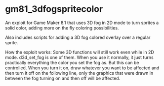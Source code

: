 # gm81_3dfogspritecolor
An exploit for Game Maker 8.1 that uses 3D fog in 2D mode to turn sprites a solid color, adding more on the fly coloring possibilities.

Also includes scripts for adding a 3D fog colored overlay over a regular sprite.

How the exploit works:
Some 3D functions will still work even while in 2D mode. d3d_set_fog is one of them. When you use it normally, it just turns practically everything the color you set the fog as. But this can be controlled. When you turn it on, draw whatever you want to be affected and then turn it off on the following line, only the graphics that were drawn in between the fog turning on and then off will be affected.
